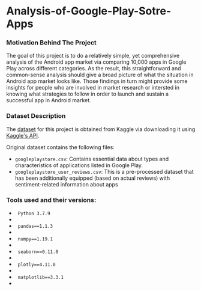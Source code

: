 # Analysis-of-Google-Play-Sotre-Apps

### Motivation Behind The Project
The goal of this project is to do a relatively simple, yet comprehensive analysis of the Android app market via comparing 10,000 apps in Google Play across different categories. As the result, this straightforward and common-sense analysis should give a broad picture of what the situation in Android app market looks like. Those findings in turn might provide some insights for people who are involved in market research or intersted in knowing what strategies to follow in order to launch and sustain a successful app in Android market.


### Dataset Description
The [dataset]('https://www.kaggle.com/lava18/google-play-store-apps') for this project is obtained from Kaggle via downloading it using [Kaggle's API](https://www.kaggle.com/docs/api). 

Original dataset contains the following files:
<ul>
<li><code>googleplaystore.csv</code>: Contains essential data about types and characteristics of applications listed in Google Play.</li>
<li><code>googleplaystore_user_reviews.csv</code>: This is a pre-processed dataset that has been additionally equipped (based on actual reviews) with sentiment-related information about apps</li>
</ul>

### Tools used and their versions:
 <ul>
  <li> <code> Python 3.7.9 </code><li/>  
  <li> <code> pandas==1.1.3 </code><li/>  
  <li> <code> numpy==1.19.1 </code><li/>
  <li> <code> seaborn==0.11.0 </code><li/>
  <li> <code> plotly==4.11.0 </code><li/>
  <li> <code> matplotlib==3.3.1 </code><li/>
</ul>

